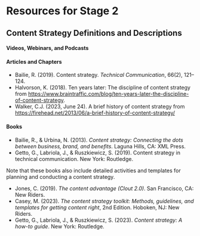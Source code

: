 # Resources for Stage 2

## Content Strategy Definitions and Descriptions

#### Videos, Webinars, and Podcasts

#### Articles and Chapters
* Bailie, R. (2019). Content strategy. *Technical Communication*, 66(2), 121–124.
* Halvorson, K. (2018). Ten years later: The discipline of content strategy from https://www.braintraffic.com/blog/ten-years-later-the-discipline-of-content-strategy.
* Walker, C.J. (2023, June 24). A brief history of content strategy from https://firehead.net/2013/06/a-brief-history-of-content-strategy/

#### Books
* Bailie, R., & Urbina, N. (2013). *Content strategy: Connecting the dots between business, brand, and benefits*. Laguna Hills, CA: XML Press.
* Getto, G., Labriola, J., & Ruszkiewicz, S. (2019). Content strategy in technical communication. New York: Routledge.
  
Note that these books also include detailed activities and templates for planning and conducting a content strategy.
* Jones, C. (2019). *The content advantage (Clout 2.0)*. San Francisco, CA: New Riders.
* Casey, M. (2023). *The content strategy toolkit: Methods, guidelines, and templates for getting content right*, 2nd Edition. Hoboken, NJ: New Riders.
* Getto, G., Labriola, J., & Ruszkiewicz, S. (2023). *Content strategy: A how-to guide*. New York: 
Routledge.



